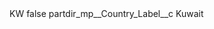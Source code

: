 <?xml version="1.0" encoding="UTF-8"?>
<CustomMetadata xmlns="http://soap.sforce.com/2006/04/metadata" xmlns:xsi="http://www.w3.org/2001/XMLSchema-instance" xmlns:xsd="http://www.w3.org/2001/XMLSchema">
    <label>KW</label>
    <protected>false</protected>
    <values>
        <field>partdir_mp__Country_Label__c</field>
        <value xsi:type="xsd:string">Kuwait</value>
    </values>
</CustomMetadata>
